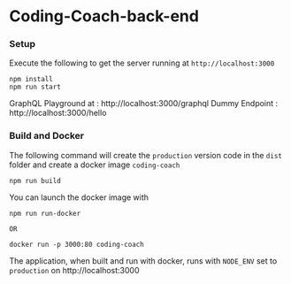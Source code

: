 # Coding-Coach-back-end

### Setup
Execute the following to get the server running at `http://localhost:3000`
```
npm install
npm run start
```

GraphQL Playground at : http://localhost:3000/graphql
Dummy Endpoint : http://localhost:3000/hello

### Build and Docker

The following command will create the `production` version code in the `dist` folder and create a docker image `coding-coach`
```
npm run build
```

You can launch the docker image with

```
npm run run-docker

OR

docker run -p 3000:80 coding-coach
```

The application, when built and run with docker, runs with `NODE_ENV` set to `production` on http://localhost:3000


